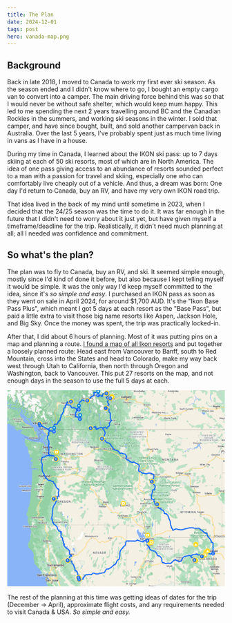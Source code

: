 ```yaml
---
title: The Plan
date: 2024-12-01
tags: post
hero: vanada-map.png
---
```


## Background

Back in late 2018, I moved to Canada to work my first ever ski season. As the season ended and I didn't know where to go, I bought an empty cargo van to convert into a camper. The main driving force behind this was so that I would never be without safe shelter, which would keep mum happy. This led to me spending the next 2 years travelling around BC and the Canadian Rockies in the summers, and working ski seasons in the winter. I sold that camper, and have since bought, built, and sold another campervan back in Australia. Over the last 5 years, I've probably spent just as much time living in vans as I have in a house.

During my time in Canada, I learned about the IKON ski pass: up to 7 days skiing at each of 50 ski resorts, most of which are in North America. The idea of one pass giving access to an abundance of resorts sounded perfect to a man with a passion for travel and skiing, especially one who can comfortably live cheaply out of a vehicle. And thus, a dream was born: One day I'd return to Canada, buy an RV, and have my very own IKON road trip.

That idea lived in the back of my mind until sometime in 2023, when I decided that the 24/25 season was the time to do it. It was far enough in the future that I didn't need to worry about it just yet, but have given myself a timeframe/deadline for the trip. Realistically, it didn't need much planning at all; all I needed was confidence and commitment.

## So what's the plan?
The plan was to fly to Canada, buy an RV, and ski. It seemed simple enough, mostly since I'd kind of done it before, but also because I kept telling myself it would be simple. It was the only way I'd keep myself committed to the idea, since it's *so simple and easy*. I purchased an IKON pass as soon as they went on sale in April 2024, for around $1,700 AUD. It's the "Ikon Base Pass Plus", which meant I got 5 days at each resort as the "Base Pass", but paid a little extra to visit those big name resorts like Aspen, Jackson Hole, and Big Sky. Once the money was spent, the trip was practically locked-in.

After that, I did about 6 hours of planning. Most of it was putting pins on a map and planning a route. [I found a map of all Ikon resorts](https://petermeglis.com/ski-resorts-map/) and put together a loosely planned route: Head east from Vancouver to Banff, south to Red Mountain, cross into the States and head to Colorado, make my way back west through Utah to California, then north through Oregon and Washington, back to Vancouver. This put 27 resorts on the map, and not enough days in the season to use the full 5 days at each.

![Proposed Route Map](/posts/2024/12/images/vanada-map.png)

The rest of the planning at this time was getting ideas of dates for the trip (December -> April), approximate flight costs, and any requirements needed to visit Canada & USA. *So simple and easy.*